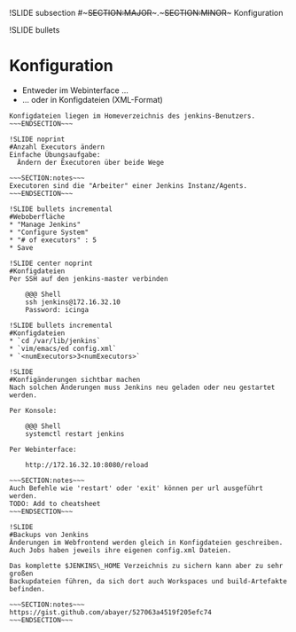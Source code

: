 !SLIDE subsection
#~~~SECTION:MAJOR~~~.~~~SECTION:MINOR~~~ Konfiguration

!SLIDE bullets
# Konfiguration
* Entweder im Webinterface ...
* ... oder in Konfigdateien (XML-Format)

~~~SECTION:notes~~~
Konfigdateien liegen im Homeverzeichnis des jenkins-Benutzers.
~~~ENDSECTION~~~

!SLIDE noprint
#Anzahl Executors ändern
Einfache Übungsaufgabe:  
  Ändern der Executoren über beide Wege

~~~SECTION:notes~~~
Executoren sind die "Arbeiter" einer Jenkins Instanz/Agents.
~~~ENDSECTION~~~

!SLIDE bullets incremental
#Weboberfläche
* "Manage Jenkins"
* "Configure System"
* "# of executors" : 5
* Save

!SLIDE center noprint
#Konfigdateien
Per SSH auf den jenkins-master verbinden

    @@@ Shell
    ssh jenkins@172.16.32.10
    Password: icinga

!SLIDE bullets incremental
#Konfigdateien
* `cd /var/lib/jenkins`
* `vim/emacs/ed config.xml`
* `<numExecutors>3<numExecutors>`

!SLIDE
#Konfigänderungen sichtbar machen
Nach solchen Änderungen muss Jenkins neu geladen oder neu gestartet werden.

Per Konsole:

    @@@ Shell
    systemctl restart jenkins

Per Webinterface:

    http://172.16.32.10:8080/reload  

~~~SECTION:notes~~~
Auch Befehle wie 'restart' oder 'exit' können per url ausgeführt werden.
TODO: Add to cheatsheet
~~~ENDSECTION~~~

!SLIDE
#Backups von Jenkins
Änderungen im Webfrontend werden gleich in Konfigdateien geschreiben.
Auch Jobs haben jeweils ihre eigenen config.xml Dateien.

Das komplette $JENKINS\_HOME Verzeichnis zu sichern kann aber zu sehr großen 
Backupdateien führen, da sich dort auch Workspaces und build-Artefakte befinden.

~~~SECTION:notes~~~
https://gist.github.com/abayer/527063a4519f205efc74
~~~ENDSECTION~~~
